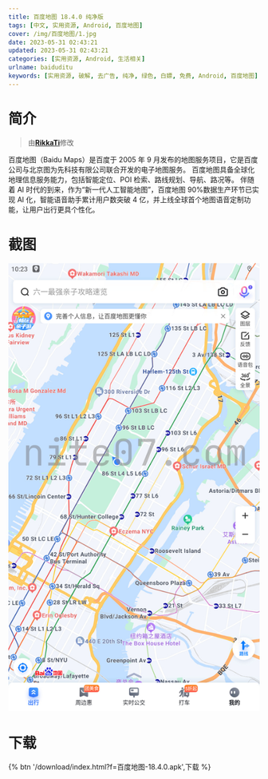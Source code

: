 ```yaml
---
title: 百度地图 18.4.0 纯净版
tags: [中文, 实用资源, Android, 百度地图]
cover: /img/百度地图/1.jpg
date: 2023-05-31 02:43:21
updated: 2023-05-31 02:43:21
categories: [实用资源, Android, 生活相关]
urlname: baiduditu
keywords: [实用资源, 破解, 去广告, 纯净, 绿色, 白嫖, 免费, Android, 百度地图]
---
```


# 简介

> 由[**RikkaTi**](/laiyuan)修改

百度地图（Baidu Maps）是百度于 2005 年 9 月发布的地图服务项目，它是百度公司与北京图为先科技有限公司联合开发的电子地图服务。 百度地图具备全球化地理信息服务能力，包括智能定位、POI 检索、路线规划、导航、路况等。 伴随着 AI 时代的到来，作为“新一代人工智能地图”，百度地图 90%数据生产环节已实现 AI 化，智能语音助手累计用户数突破 4 亿，并上线全球首个地图语音定制功能，让用户出行更具个性化。

# 截图

![](/img/百度地图/2.jpg)

# 下载

{% btn '/download/index.html?f=百度地图-18.4.0.apk',下载 %}
